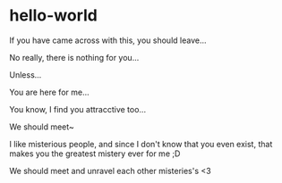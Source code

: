 # hello-world
If you have came across with this, you should leave...

No really, there is nothing for you...

Unless...

You are here for me...

You know, I find you attracctive too...

We should meet~

I like misterious people, and since I don't know that you even exist, that makes you the greatest mistery ever for me ;D

We should meet and unravel each other misteries's <3
